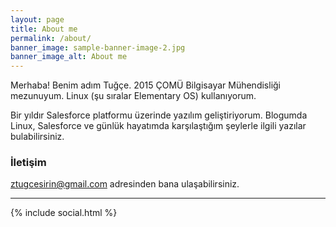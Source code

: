 ```yaml
---
layout: page
title: About me
permalink: /about/
banner_image: sample-banner-image-2.jpg
banner_image_alt: About me
---
```


Merhaba! Benim adım Tuğçe. 2015 ÇOMÜ Bilgisayar Mühendisliği mezunuyum. Linux (şu sıralar Elementary OS) kullanıyorum. 

Bir yıldır Salesforce platformu üzerinde yazılım geliştiriyorum. Blogumda Linux, Salesforce ve günlük hayatımda karşılaştığım şeylerle ilgili yazılar bulabilirsiniz.

### İletişim

ztugcesirin@gmail.com adresinden bana ulaşabilirsiniz.

---

{% include social.html %}

[pw]: http://processwire.com
[jekyll]: http://jekyllrb.com

